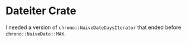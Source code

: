 # Dateiter Crate

I needed a version of `chrono::NaiveDateDaysIterator` that ended before `chrono::NaiveDate::MAX`.
